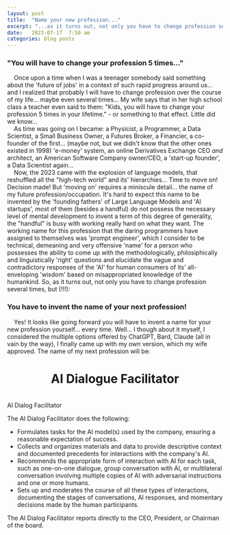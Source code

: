 ```yaml
---
layout: post
title:  "Name your new profession..."
excerpt: "...as it turns out, not only you have to change profession several times, but _You_ have to invent the name of your next profession yourself... "
date:   2023-07-17  7:50 am
categories: blog posts
---
```

### "You will have to change your profession 5 times..." 
&nbsp;&nbsp;&nbsp;&nbsp;Once upon a time when I was a teenager somebody said something
about the 'future of jobs' in a context of such rapid progress around us... 
and I realized that probably I will have to change profession over the course of my life...
maybe even several times... My wife says that in her high school class a teacher even said
to them: "Kids, you will have to change your profession 5 times in your lifetime." - or 
something to that effect. Little did we know...<br>
&nbsp;&nbsp;&nbsp;&nbsp;As time was going on I became: a Physicist, a Programmer, a Data Scientist, 
a Small Business Owner, a Futures Broker, a Financier, a co-founder of the first... (maybe not, but 
we didn't know that the other ones existed in 1998) 'e-money' system, 
an online Derivatives Exchange CEO _and_ architect, an American Software Company owner/CEO, 
a 'start-up founder', a Data Scientist again...<br>
&nbsp;&nbsp;&nbsp;&nbsp;Now, the 2023 came with the explosion of language models, that reshuffled
all the "high-tech world" and its' hierarchies... Time to move on! Decision made! But 'moving on'
requires a miniscule detail... the name of my future profession/occupation. It's hard to expect 
this name to be invented by the 'founding fathers' of Large Language Models and 'AI startups', 
most of them (besides a handful) do not possess the necessary level of mental development to 
invent a term of this degree of generality, the "handful" is busy with working really hard on what they want. 
The working name for this profession that the daring programmers have assigned to themselves was 
'prompt engineer', which I consider to be technical, demeaning and very offensive 'name' for a person 
who possesses the ability to come up with the methodologically, philosiphically and linguistically 'right' 
questions and elucidate the vague and contradictory responses of the 'AI' for human consumers of its' 
all-enveloping 'wisdom' based on misappropriated knowledge of the humankind. So, as it turns
out, not only you have to change profession several times, but (!!!):
### You have to invent the name of your next profession! 
&nbsp;&nbsp;&nbsp;&nbsp;Yes! It looks like going forward you will have to invent a name for your 
new profession yourself... every time. Well... I though about it myself, I considered the multiple 
options offered by ChatGPT, Bard, Claude (all in vain by the way), I finally came up with my own version, which 
my wife approved. The name of my next profession will be:<br>
<h1 align="center">AI Dialogue Facilitator</h1>
<br>AI Dialog Facilitator

The AI Dialog Facilitator does the following:
- Formulates tasks for the AI model(s) used by the company, ensuring a reasonable expectation of success.
- Collects and organizes materials and data to provide descriptive context and documented precedents for interactions with the company's AI.
- Recommends the appropriate form of interaction with AI for each task, such as one-on-one dialogue, group conversation with AI, or multilateral conversation involving multiple copies of AI with adversarial instructions and one or more humans.
- Sets up and moderates the course of all these types of interactions, documenting the stages of conversations, AI responses, and momentary decisions made by the human participants.

The AI Dialog Facilitator reports directly to the CEO, President, or Chairman of the board.
